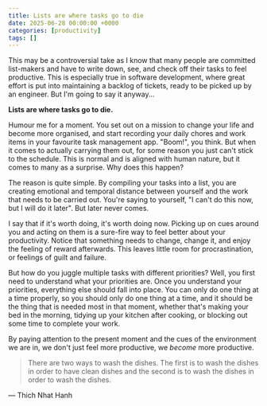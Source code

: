 ```yaml
---
title: Lists are where tasks go to die
date: 2025-06-28 00:00:00 +0000
categories: [productivity]
tags: []
---
```


This may be a controversial take as I know that many people are committed list-makers and have to write down, see, and check off their tasks to feel productive. This is especially true in software development, where great effort is put into maintaining a backlog of tickets, ready to be picked up by an engineer. But I'm going to say it anyway...

**Lists are where tasks go to die.**

Humour me for a moment. You set out on a mission to change your life and become more organised, and start recording your daily chores and work items in your favourite task management app. "Boom!", you think. But when it comes to actually carrying them out, for some reason you just can't stick to the schedule. This is normal and is aligned with human nature, but it comes to many as a surprise. Why does this happen?

The reason is quite simple. By compiling your tasks into a list, you are creating emotional and temporal distance between yourself and the work that needs to be carried out. You're saying to yourself, "I can't do this now, but I will do it later". But later never comes.

I say that if it's worth doing, it's worth doing now. Picking up on cues around you and acting on them is a sure-fire way to feel better about your productivity. Notice that something needs to change, change it, and enjoy the feeling of reward afterwards. This leaves little room for procrastination, or feelings of guilt and failure.

But how do you juggle multiple tasks with different priorities? Well, you first need to understand what your priorities are. Once you understand your priorities, everything else should fall into place. You can only do one thing at a time properly, so you should only do one thing at a time, and it should be the thing that is needed most in that moment, whether that's making your bed in the morning, tidying up your kitchen after cooking, or blocking out some time to complete your work.

By paying attention to the present moment and the cues of the environment we are in, we don't just feel more productive, we *become* more productive.


> There are two ways to wash the dishes. The first is to wash the dishes in order to have clean dishes and the second is to wash the dishes in order to wash the dishes.

&mdash; Thich Nhat Hanh